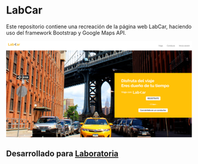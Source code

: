 # LabCar
Este repositorio contiene una recreación de la página web LabCar, haciendo uso del framework Bootstrap y Google Maps API.

![Desktop](https://github.com/milagrospalma/lab-car-boilerplate/blob/master/assets/docs/viewdesktop.png)

## Desarrollado para [Laboratoria](http://laboratoria.la)